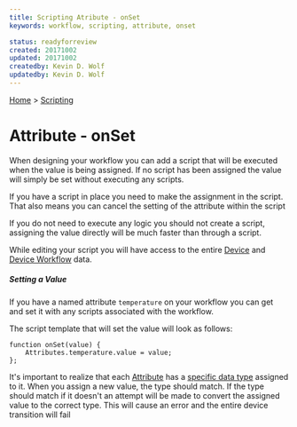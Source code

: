 ```yaml
---
title: Scripting Atribute - onSet
keywords: workflow, scripting, attribute, onset

status: readyforreview
created: 20171002
updated: 20171002
createdby: Kevin D. Wolf
updatedby: Kevin D. Wolf
---
```

[Home](../Index.md) > [Scripting](Index.md)

# Attribute - onSet

When designing your workflow you can add a script that will be executed when the value is being assigned.  If no script
has been assigned the value will simply be set without executing any scripts.

If you have a script in place you need to make the assignment in the script.  That also means you can cancel the setting of the attribute within the script

If you do not need to execute any logic you should not create a script, assigning the value directly will be much faster than through a script.


While editing your script you will have access to the entire [Device](DeviceScriptingModel.md) and [Device Workflow](DeviceWorkflowScriptingModel.md) data.

##### Setting a Value
If you have a named attribute `temperature` on your workflow you can get and set it with any scripts associated 
with the workflow.

The script template that will set the value will look as follows:

```
function onSet(value) {
    Attributes.temperature.value = value;
};
```
It's important to realize that each [Attribute](../Workflows/Attributes.md) has a [specific data type](../Messaging/TypeSystem/Index.md) assigned to it.  When
you assign a new value, the type should match.  If the type should match if it doesn't an attempt will be made to convert
the assigned value to the correct type.  This will cause an error and the entire device transition will fail
